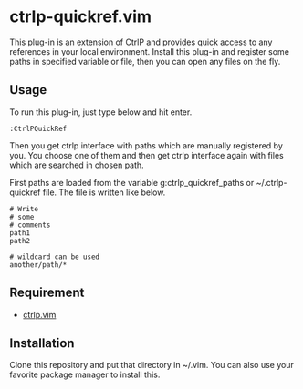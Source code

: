 # ctrlp-quickref.vim

This plug-in is an extension of CtrlP and provides quick access to any
references in your local environment. Install this plug-in and register some
paths in specified variable or file, then you can open any files on the fly.

## Usage

To run this plug-in, just type below and hit enter.

    :CtrlPQuickRef

Then you get ctrlp interface with paths which are manually registered by you.
You choose one of them and then get ctrlp interface again with files which are
searched in chosen path.

First paths are loaded from the variable g:ctrlp_quickref_paths or
~/.ctrlp-quickref file. The file is written like below.

    # Write
    # some
    # comments
    path1
    path2

    # wildcard can be used
    another/path/*

## Requirement

+ [ctrlp.vim](https://github.com/kien/ctrlp.vim)

## Installation

Clone this repository and put that directory in ~/.vim.
You can also use your favorite package manager to install this.
